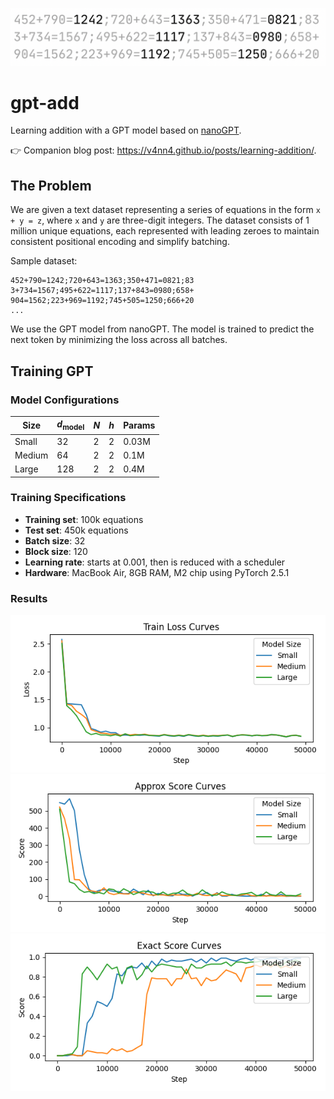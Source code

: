 ![alt text](./assets/banner.png)

# gpt-add

Learning addition with a GPT model based on [nanoGPT](https://github.com/karpathy/nanoGPT).

👉 Companion blog post: https://v4nn4.github.io/posts/learning-addition/.

## The Problem

We are given a text dataset representing a series of equations in the form `x + y = z`, where `x` and `y` are three-digit integers. The dataset consists of 1 million unique equations, each represented with leading zeroes to maintain consistent positional encoding and simplify batching.

Sample dataset:

```
452+790=1242;720+643=1363;350+471=0821;83
3+734=1567;495+622=1117;137+843=0980;658+
904=1562;223+969=1192;745+505=1250;666+20
...
```

We use the GPT model from nanoGPT. The model is trained to predict the next token by minimizing the loss across all batches.

## Training GPT

### Model Configurations

| Size   | $d_{\textrm{model}}$ | $N$ | $h$ | Params |
|--------|----------------------|-----|-----|--------|
| Small  | 32                   | 2   | 2   | 0.03M  |
| Medium | 64                   | 2   | 2   | 0.1M   |
| Large  | 128                  | 2   | 2   | 0.4M   |

### Training Specifications

- **Training set**: 100k equations
- **Test set**: 450k equations
- **Batch size**: 32
- **Block size**: 120
- **Learning rate**: starts at 0.001, then is reduced with a scheduler
- **Hardware**: MacBook Air, 8GB RAM, M2 chip using PyTorch 2.5.1

### Results

![Training Loss](./assets/loss.png)
![Approximate Score](./assets/score_approx.png)
![Exact Score](./assets/score_exact.png)
